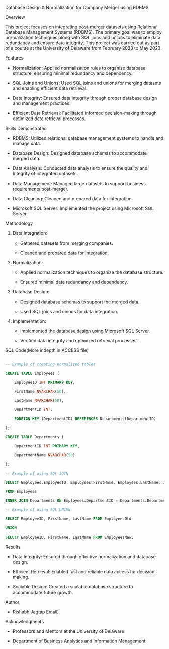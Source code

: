 Database Design & Normalization for Company Merger using RDBMS

Overview

This project focuses on integrating post-merger datasets using Relational Database Management Systems (RDBMS). The primary goal was to employ normalization techniques along with SQL joins and unions to eliminate data redundancy and ensure data integrity. This project was carried out as part of a course at the University of Delaware from February 2023 to May 2023.

 Features

- Normalization: Applied normalization rules to organize database structure, ensuring minimal redundancy and dependency.

- SQL Joins and Unions: Used SQL joins and unions for merging datasets and enabling efficient data retrieval.

- Data Integrity: Ensured data integrity through proper database design and management practices.

- Efficient Data Retrieval: Facilitated informed decision-making through optimized data retrieval processes.

 Skills Demonstrated

- RDBMS: Utilized relational database management systems to handle and manage data.

- Database Design: Designed database schemas to accommodate merged data.

- Data Analysis: Conducted data analysis to ensure the quality and integrity of integrated datasets.

- Data Management: Managed large datasets to support business requirements post-merger.

- Data Cleaning: Cleaned and prepared data for integration.

- Microsoft SQL Server: Implemented the project using Microsoft SQL Server.

Methodology

1. Data Integration:

   - Gathered datasets from merging companies.

   - Cleaned and prepared data for integration.

2. Normalization:

   - Applied normalization techniques to organize the database structure.

   - Ensured minimal data redundancy and dependency.

3. Database Design:

   - Designed database schemas to support the merged data.

   - Used SQL joins and unions for data integration.

4. Implementation:

   - Implemented the database design using Microsoft SQL Server.

   - Verified data integrity and optimized retrieval processes.

 SQL Code(More indepth in ACCESS file)

```sql

-- Example of creating normalized tables

CREATE TABLE Employees (

    EmployeeID INT PRIMARY KEY,

    FirstName NVARCHAR(50),

    LastName NVARCHAR(50),

    DepartmentID INT,

    FOREIGN KEY (DepartmentID) REFERENCES Departments(DepartmentID)

);

CREATE TABLE Departments (

    DepartmentID INT PRIMARY KEY,

    DepartmentName NVARCHAR(50)

);

-- Example of using SQL JOIN

SELECT Employees.EmployeeID, Employees.FirstName, Employees.LastName, Departments.DepartmentName

FROM Employees

INNER JOIN Departments ON Employees.DepartmentID = Departments.DepartmentID;

-- Example of using SQL UNION

SELECT EmployeeID, FirstName, LastName FROM EmployeesOld

UNION

SELECT EmployeeID, FirstName, LastName FROM EmployeesNew;

```

Results

- Data Integrity: Ensured through effective normalization and database design.

- Efficient Retrieval: Enabled fast and reliable data access for decision-making.

- Scalable Design: Created a scalable database structure to accommodate future growth.

Author

- Rishabh Jagtap  [Email](mailto:rjagtap9299@gmail.com))

Acknowledgments

- Professors and Mentors at the University of Delaware

- Department of Business Analytics and Information Management
